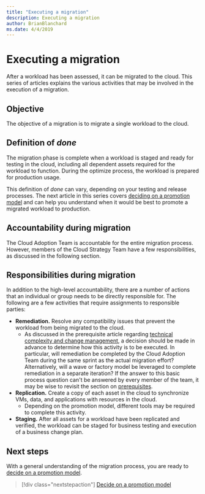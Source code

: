 ```yaml
---
title: "Executing a migration"
description: Executing a migration
author: BrianBlanchard
ms.date: 4/4/2019
---
```


# Executing a migration

After a workload has been assessed, it can be migrated to the cloud. This series of articles explains the various activities that may be involved in the execution of a migration.

## Objective

The objective of a migration is to migrate a single workload to the cloud.

## Definition of *done*

The migration phase is complete when a workload is staged and ready for testing in the cloud, including all dependent assets required for the workload to function. During the optimize process, the workload is prepared for production usage.

This definition of *done* can vary, depending on your testing and release processes. The next article in this series covers [deciding on a promotion model](./promotion-models.md) and can help you understand when it would be best to promote a migrated workload to production.

## Accountability during migration

The Cloud Adoption Team is accountable for the entire migration process. However, members of the Cloud Strategy Team have a few responsibilities, as discussed in the following section.

## Responsibilities during migration

In addition to the high-level accountability, there are a number of actions that an individual or group needs to be directly responsible for. The following are a few activities that require assignments to responsible parties:

- **Remediation.** Resolve any compatibility issues that prevent the workload from being migrated to the cloud. 
  - As discussed in the prerequisite article regarding [technical complexity and change management](../pre-requisites/technical-complexity.md), a decision should be made in advance to determine how this activity is to be executed. In particular, will remediation be completed by the Cloud Adoption Team during the same sprint as the actual migration effort? Alternatively, will a wave or factory model be leveraged to complete remediation in a separate iteration? If the answer to this basic process question can't be answered by every member of the team, it may be wise to revisit the section on [prerequisites](../pre-requisites/index.md).
- **Replication.** Create a copy of each asset in the cloud to synchronize VMs, data, and applications with resources in the cloud. 
  - Depending on the promotion model, different tools may be required to complete this activity.
- **Staging.** After all assets for a workload have been replicated and verified, the workload can be staged for business testing and execution of a business change plan.

## Next steps

With a general understanding of the migration process, you are ready to [decide on a promotion model](./promotion-models.md).

> [!div class="nextstepaction"]
> [Decide on a promotion model](./promotion-models.md)